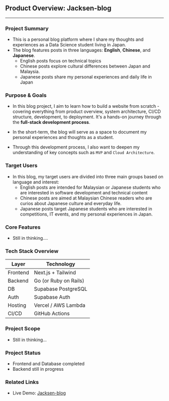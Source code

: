 ## Product Overview: Jacksen-blog
---

### Project Summary
- This is a personal blog platform where I share my thoughts and experiences as a Data Science student living in Japan.
- The blog features posts in three languages: **English**, **Chinese**, and **Japanese**.
    - English posts focus on technical topics
    - Chinese posts explore cultural differences between Japan and Malaysia.
    - Japanese posts share my personal experiences and daily life in Japan

### Purpose & Goals
- In this blog project, I aim to learn how to build a website from scratch - covering everything from product overview, system architecture, CI/CD structure, development, to deployment. It's a hands-on journey through the **full-stack development process**.

- In the short-term, the blog will serve as a space to document my personal experiences and thoughts as a student.

- Through this development process, I also want to deepen my understanding of key concepts such as `MVP` and `Cloud Architecture`.

### Target Users
- In this blog, my target users are divided into three main groups based on language and interest:
    - English posts are intended for Malaysian or Japanese students who are interested in software development and technical content
    - Chinese posts are aimed at Malaysian Chinese readers who are curios about Japanese culture and everyday life.
    - Japanese posts target Japanese students who are interested in competitions, IT events, and my personal experiences in Japan.

### Core Features
- Still in thinking....

### Tech Stack Overview
| Layer    | Technology         |
|----------|--------------------|
| Frontend | Next.js + Tailwind |
| Backend  | Go (or Ruby on Rails) |
| DB       | Supabase PostgreSQL |
| Auth     | Supabase Auth |
| Hosting  | Vercel / AWS Lambda |
| CI/CD    | GitHub Actions |

### Project Scope
- Still in thinking...

### Project Status
- Frontend and Database completed
- Backend still in progress

### Related Links
- Live Demo: [Jacksen-blog](https://www.jacksen-blog.com/)
